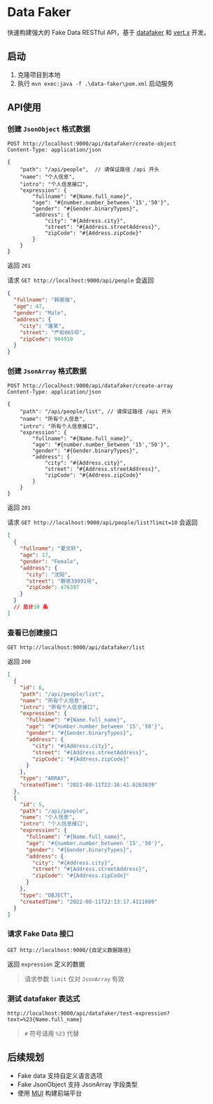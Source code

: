 # Data Faker

快速构建强大的 Fake Data RESTful API，基于 [datafaker](https://www.datafaker.net/) 和 [vert.x](https://vertx.io/) 开发。

## 启动

1. 克隆项目到本地
2. 执行 `mvn exec:java -f .\data-faker\pom.xml` 启动服务

## API使用

### 创建 `JsonObject` 格式数据

```http
POST http://localhost:9000/api/datafaker/create-object  
Content-Type: application/json

{
    "path": "/api/people",  // 请保证路径 /api 开头
    "name": "个人信息",
    "intro": "个人信息接口",
    "expression": {
        "fullname": "#{Name.full_name}", 
        "age": "#{number.number_between '15','50'}",
        "gender": "#{Gender.binaryTypes}",
        "address": {
            "city": "#{Address.city}",
            "street": "#{Address.streetAddress}",
            "zipCode": "#{Address.zipCode}"
        }
    }
}
```
返回 `201`

请求 `GET http://localhost:9000/api/people` 会返回

```json
{
  "fullname": "韩昊强",
  "age": 47,
  "gender": "Male",
  "address": {
    "city": "蓬莱",
    "street": "严街065号",
    "zipCode": 904910
  }
}
```

### 创建 `JsonArray` 格式数据

```http
POST http://localhost:9000/api/datafaker/create-array
Content-Type: application/json

{
    "path": "/api/people/list", // 请保证路径 /api 开头
    "name": "所有个人信息",
    "intro": "所有个人信息接口",
    "expression": {
        "fullname": "#{Name.full_name}", 
        "age": "#{number.number_between '15','50'}",
        "gender": "#{Gender.binaryTypes}",
        "address": {
            "city": "#{Address.city}",
            "street": "#{Address.streetAddress}",
            "zipCode": "#{Address.zipCode}"
        }
    }
}
```
返回 `201`

请求 `GET http://localhost:9000/api/people/list?limit=10` 会返回

```json
[
  {
    "fullname": "夏文轩",
    "age": 17,
    "gender": "Female",
    "address": {
      "city": "沈阳",
      "street": "蔡侬39991号",
      "zipCode": 476397
    }
  }
  // 总计10 条 
]
```

### 查看已创建接口

```http
GET http://localhost:9000/api/datafaker/list
```

返回 `200`

```json
[
  {
    "id": 6,
    "path": "/api/people/list",
    "name": "所有个人信息",
    "intro": "所有个人信息接口",
    "expression": {
      "fullname": "#{Name.full_name}",
      "age": "#{number.number_between '15','50'}",
      "gender": "#{Gender.binaryTypes}",
      "address": {
        "city": "#{Address.city}",
        "street": "#{Address.streetAddress}",
        "zipCode": "#{Address.zipCode}"
      }
    },
    "type": "ARRAY",
    "createdTime": "2022-08-11T22:16:41.6263039"
  },
  {
    "id": 5,
    "path": "/api/people",
    "name": "个人信息",
    "intro": "个人信息接口",
    "expression": {
      "fullname": "#{Name.full_name}",
      "age": "#{number.number_between '15','50'}",
      "gender": "#{Gender.binaryTypes}",
      "address": {
        "city": "#{Address.city}",
        "street": "#{Address.streetAddress}",
        "zipCode": "#{Address.zipCode}"
      }
    },
    "type": "OBJECT",
    "createdTime": "2022-08-11T22:13:17.4111089"
  }
]
```

### 请求 Fake Data 接口

```http
GET http://localhost:9000/{自定义数据路径}
```
返回 `expression` 定义的数据

> 请求参数 `limit` 仅对 `JsonArray` 有效

### 测试 datafaker 表达式 

```http
http://localhost:9000/api/datafaker/test-expression?text=%23{Name.full_name}
```

> `#` 符号请用 `%23` 代替

## 后续规划

- Fake data 支持自定义语言选项
- Fake JsonObject 支持 JsonArray 字段类型
- 使用 [MUI](https://mui.com/zh/) 构建前端平台